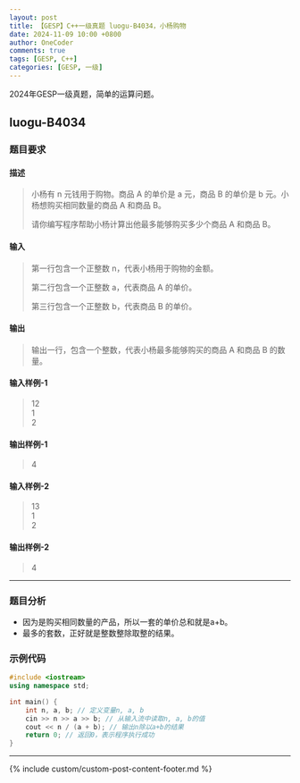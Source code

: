 ```yaml
---
layout: post
title: 【GESP】C++一级真题 luogu-B4034，小杨购物
date: 2024-11-09 10:00 +0800
author: OneCoder
comments: true
tags: [GESP, C++]
categories: [GESP, 一级]
---
```

2024年GESP一级真题，简单的运算问题。

<!--more-->

## luogu-B4034

### 题目要求

#### 描述

>小杨有 n 元钱用于购物。商品 A 的单价是 a 元，商品 B 的单价是 b 元。小杨想购买相同数量的商品 A 和商品 B。
>
>请你编写程序帮助小杨计算出他最多能够购买多少个商品 A 和商品 B。

#### 输入

>第一行包含一个正整数 n，代表小杨用于购物的金额。
>
>第二行包含一个正整数 a，代表商品 A 的单价。
>
>第三行包含一个正整数 b，代表商品 B 的单价。

#### 输出

>输出一行，包含一个整数，代表小杨最多能够购买的商品 A 和商品 B 的数量。

#### 输入样例-1

>12  
>1  
>2

#### 输出样例-1

>4

#### 输入样例-2

>13  
>1  
>2

#### 输出样例-2

>4

---

### 题目分析

- 因为是购买相同数量的产品，所以一套的单价总和就是a+b。
- 最多的套数，正好就是整数整除取整的结果。

### 示例代码

```cpp
#include <iostream>
using namespace std;

int main() {
    int n, a, b; // 定义变量n, a, b
    cin >> n >> a >> b; // 从输入流中读取n, a, b的值
    cout << n / (a + b); // 输出n除以a+b的结果 
    return 0; // 返回0，表示程序执行成功
}
```

---

{% include custom/custom-post-content-footer.md %}
